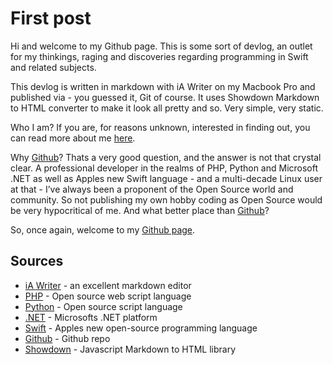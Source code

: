 # First post

Hi and welcome to my Github page. This is some sort of devlog, an outlet for my thinkings, raging and discoveries regarding programming in Swift and related subjects.

This devlog is written in markdown with iA Writer on my Macbook Pro and published via - you guessed it, Git of course. It uses Showdown Markdown to HTML converter to make it look all pretty and so. Very simple, very static.

Who I am? If you are, for reasons unknown, interested in finding out, you can read more about me [here](?about-me.md).

Why [Github](https://github.com/demom)? Thats a very good question, and the answer is not that crystal clear. A professional developer in the realms of PHP, Python and Microsoft .NET as well as Apples new Swift language - and a multi-decade Linux user at that - I’ve always been a proponent of the Open Source world and community. So not publishing my own hobby coding as Open Source would be very hypocritical of me. And what better place than [Github](https://github.com/demom)?

So, once again, welcome to my [Github page](https://demom.github.io).

## Sources

  * [iA Writer](https://ia.net/writer) - an excellent markdown editor
  * [PHP](http://www.php.net) - Open source web script language
  * [Python](https://www.python.org) - Open source script language
  * [.NET](https://www.microsoft.com/net/) - Microsofts .NET platform
  * [Swift](https://swift.org) - Apples new open-source programming language
  * [Github](http://github.com) - Github repo
  * [Showdown](https://github.com/showdownjs/showdown) - Javascript Markdown to HTML library
